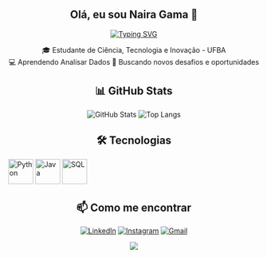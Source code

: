 <div align="center">
  
## Olá, eu sou Naira Gama 👋

<div align="center">
  <a href="https://git.io/typing-svg"><img src="https://readme-typing-svg.demolab.com?font=Fira+Code&weight=600&size=25&pause=1000&color=F736CA&background=FF56FF00&center=true&width=435&lines=Code,+fail,+learn,+repeat." alt="Typing SVG" /></a>


 🎓 Estudante de Ciência, Tecnologia e Inovação - UFBA  
 💻 Aprendendo Analisar Dados
 🚀 Buscando novos desafios e oportunidades  

## 📊 GitHub Stats
![GitHub Stats](https://github-readme-stats.vercel.app/api?username=nairagama&show_icons=true&theme=radical)
![Top Langs](https://github-readme-stats.vercel.app/api/top-langs/?username=nairagama&layout=compact&langs_count=5&theme=radical)

## 🛠️ Tecnologias
<p align="left">
  <img src="https://cdn.jsdelivr.net/gh/devicons/devicon/icons/python/python-original.svg" alt="Python" width="50" height="50"/>
  <img src="https://cdn.jsdelivr.net/gh/devicons/devicon/icons/java/java-original.svg" alt="Java" width="50" height="50"/>
  <img src="https://cdn.jsdelivr.net/gh/devicons/devicon/icons/mysql/mysql-original.svg" alt="SQL" width="50" height="50"/>
  
## 📫 Como me encontrar
[![LinkedIn](https://img.shields.io/badge/LinkedIn-0A66C2?style=for-the-badge&logo=linkedin&logoColor=white)](https://www.linkedin.com/in/naira-gama-bb233a252/)
[![Instagram](https://img.shields.io/badge/Instagram-E1306C?style=for-the-badge&logo=instagram&logoColor=white)](https://www.instagram.com/nairagama.tech?utm_source=qr&igsh=MWI3bm8yeWg0bmNx)
[![Gmail](https://img.shields.io/badge/Gmail-D14836?style=for-the-badge&logo=gmail&logoColor=white)](mailto:nairagama210@gmail.com)

<div align="center">
  <img src="https://visitor-badge.laobi.icu/badge?page_id=NairaGama.NairaGama&left_color=violet&right_color=cornflowerblue"  />
</div>
